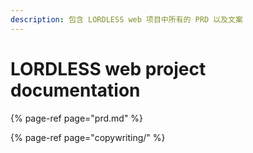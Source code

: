 ```yaml
---
description: 包含 LORDLESS web 项目中所有的 PRD 以及文案
---
```


# LORDLESS web project documentation

{% page-ref page="prd.md" %}

{% page-ref page="copywriting/" %}



